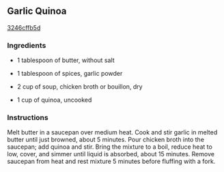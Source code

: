 ## Garlic Quinoa

[3246cffb5d](http://allrecipes.com/recipe/garlic-quinoa/)

### Ingredients

 - 1 tablespoon of butter, without salt

 - 1 tablespoon of spices, garlic powder

 - 2 cup of soup, chicken broth or bouillon, dry

 - 1 cup of quinoa, uncooked

### Instructions

Melt butter in a saucepan over medium heat. Cook and stir garlic in melted butter until just browned, about 5 minutes. Pour chicken broth into the saucepan; add quinoa and stir. Bring the mixture to a boil, reduce heat to low, cover, and simmer until liquid is absorbed, about 15 minutes. Remove saucepan from heat and rest mixture 5 minutes before fluffing with a fork.